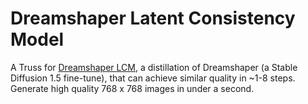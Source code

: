 # Dreamshaper Latent Consistency Model

A Truss for [Dreamshaper LCM](https://huggingface.co/spaces/SimianLuo/Latent_Consistency_Model), a distillation of Dreamshaper (a Stable Diffusion 1.5 fine-tune), that can achieve similar quality in ~1-8 steps. Generate high quality 768 x 768 images in under a second.

